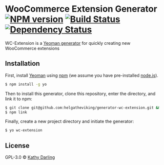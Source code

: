 # WooCommerce Extension Generator[![NPM version][npm-image]][npm-url] [![Build Status][travis-image]][travis-url] [![Dependency Status][daviddm-image]][daviddm-url]

WC-Extension is a [Yeoman generator](http://yeoman.io) for quickly creating new WooCommerce extensions

## Installation

First, install [Yeoman](http://yeoman.io) using [npm](https://www.npmjs.com/) (we assume you have pre-installed [node.js](https://nodejs.org/)).

```bash
$ npm install -g yo
```

Then to install this generator, clone this repository, enter the directory, and link it to npm:

```bash
$ git clone git@github.com:helgatheviking/generator-wc-extension.git && cd generator-wc-extension
$ npm link
```

Finally, create a new project directory and initiate the generator:

```bash
$ yo wc-extension
```

## License

GPL-3.0 © [Kathy Darling](www.kathyisawesome.com)

[npm-image]: https://badge.fury.io/js/generator-wc-extension.svg
[npm-url]: https://npmjs.org/package/generator-wc-extension
[travis-image]: https://travis-ci.org/helgatheviking/generator-wc-extension.svg?branch=master
[travis-url]: https://travis-ci.org/helgatheviking/generator-wc-extension
[daviddm-image]: https://david-dm.org/helgatheviking/generator-wc-extension.svg?theme=shields.io
[daviddm-url]: https://david-dm.org/helgatheviking/generator-wc-extension

